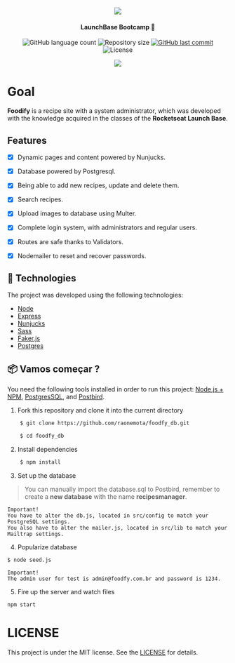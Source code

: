 <h1 align="center">
    <img src="https://ik.imagekit.io/h4s3kgnkax/logo_vGtLirxTS.png">
</h1>

<h4 align="center"> 
	LaunchBase Bootcamp 🚀
</h4>
<p align="center">
 
 <img alt="GitHub language count" src="https://img.shields.io/github/languages/count/raonemota/foodfy_db?color=%2304D361">
  
 <img alt="Repository size" src="https://img.shields.io/github/repo-size/raonemota/foodfy_db">

  <a href="https://github.com/raonemota/foodfy_db/commits/master">
    <img alt="GitHub last commit" src="https://img.shields.io/github/last-commit/raonemota/foodfy_db">
  </a>
  
  <img alt="License" src="https://img.shields.io/badge/license-MIT-brightgreen">
</p>

<div align="center">
  <img src="http://i.picasion.com/pic90/867803cf7204fdbb9f41584fc1a71747.gif"/>
</div>

# Goal

**Foodify** is a recipe site with a system administrator, which was developed with the knowledge acquired in the classes of the **Rocketseat Launch Base**.

## Features

- [x] Dynamic pages and content powered by Nunjucks.
- [x] Database powered by Postgresql.
- [x] Being able to add new recipes, update and delete them.
- [x] Search recipes.
- [x] Upload images to database using Multer.
- [x] Complete login system, with administrators and regular users.
- [x] Routes are safe thanks to Validators.
- [x] Nodemailer to reset and recover passwords.


## 🚀 Technologies

The project was developed using the following technologies:

- [Node](https://nodejs.org/)
- [Express](https://expressjs.com/)
- [Nunjucks](https://mozilla.github.io/nunjucks/)
- [Sass](https://sass-lang.com/)
- [Faker.js](https://github.com/marak/Faker.js/)
- [Postgres](https://node-postgres.com/)

## 📦 Vamos começar ?

You need the following tools installed in order to run this project: [Node.js + NPM](https://nodejs.org/), [PostgresSQL](https://node-postgres.com/), and [Postbird](https://github.com/Paxa/postbird).

1. Fork this repository and clone it into the current directory

```bash
    $ git clone https://github.com/raonemota/foodfy_db.git

    $ cd foodfy_db

```
2. Install dependencies

```bash
    $ npm install
```

3. Set up the database</br>

>You can manually import the database.sql to Postbird, remember to create a **new database** with the name **recipesmanager**.

```
Important!
You have to alter the db.js, located in src/config to match your PostgreSQL settings.    
You also have to alter the mailer.js, located in src/lib to match your Mailtrap settings.  
```

4. Popularize database

```bash
$ node seed.js
```
```
Important!
The admin user for test is admin@foodfy.com.br and password is 1234. 
```

5. Fire up the server and watch files

```bash
npm start
```

# LICENSE

This project is under the MIT license. See the [LICENSE](https://github.com/raonemota/foodfy_db/blob/master/LICENSE.md) for details.


